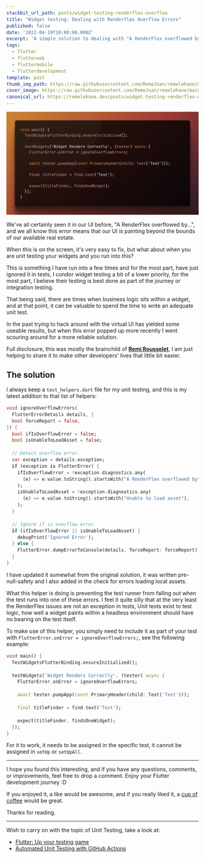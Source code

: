 ```yaml
---
stackbit_url_path: posts/widget-testing-renderflex-overflow
title: "Widget testing: Dealing with Renderflex Overflow Errors"
published: false
date: '2022-04-19T10:00:00.000Z'
excerpt: 'A simple solution to dealing with "A RenderFlex overflowed by…" in unit testing…'
tags:
  - flutter
  - flutterweb
  - fluttermobile
  - flutterdevelopment
template: post
thumb_img_path: https://raw.githubusercontent.com/RemeJuan/remelehane/main/2022/04/upgit_20220419_1650356140.png
cover_image: https://raw.githubusercontent.com/RemeJuan/remelehane/main/2022/04/upgit_20220419_1650356140.png
canonical_url: https://remelehane.dev/posts/widget-testing-renderflex-overflow
---
```


![renderflex](https://raw.githubusercontent.com/RemeJuan/remelehane/main/2022/04/upgit_20220419_1650356140.png)

We've all certainly seen it in our UI before, "A RenderFlex overflowed by...", and we all know this error means that our UI is painting beyond the bounds of our available real estate.

When this is on the screen, it's very easy to fix, but what about when you are unit testing your widgets and you run into this?

This is something I have run into a few times and for the most part, have just ignored it in tests, I condor widget testing a bit of a lower priority, for the most part, I believe their testing is best done as part of the journey or integration testing.

That being said, there are times when business logic sits within a widget, and at that point, it can be valuable to spend the time to write an adequate unit test.

In the past trying to hack around with the virtual UI has yielded some useable results, but when this error popped up more recently I went scouring around for a more reliable solution.

Full disclosure, this was mostly the brainchild of [**Remi Rousselet**](https://twitter.com/remi_rousselet), I am just helping to share it to make other developers' lives that little bit easier.

## The solution

I always keep a `test_helpers.dart` file for my unit testing, and this is my latest addition to that list of helpers:

```dart
void ignoreOverflowErrors(
  FlutterErrorDetails details, {
  bool forceReport = false,
}) {
  bool ifIsOverflowError = false;
  bool isUnableToLoadAsset = false;

  // Detect overflow error.
  var exception = details.exception;
  if (exception is FlutterError) {
    ifIsOverflowError = !exception.diagnostics.any(
      (e) => e.value.toString().startsWith("A RenderFlex overflowed by"),
    );
    isUnableToLoadAsset = !exception.diagnostics.any(
      (e) => e.value.toString().startsWith("Unable to load asset"),
    );
  }

  // Ignore if is overflow error.
  if (ifIsOverflowError || isUnableToLoadAsset) {
    debugPrint('Ignored Error');
  } else {
    FlutterError.dumpErrorToConsole(details, forceReport: forceReport);
  }
}
```

I have updated it somewhat from the original solution, it was written pre-null-safety and I also added in the check for errors loading local assets.

What this helper is doing is preventing the test runner from falling out when the test runs into one of these errors. I feel it quite silly that at the very least the RenderFlex issues are not an exception in tests,
Unit tests exist to test logic, how well a widget paints within a headless environment should have no bearing on the test itself.

To make use of this helper, you simply need to include it as part of your test with `FlutterError.onError = ignoreOverflowErrors;`, see the following example:

```dart
void main() {
  TestWidgetsFlutterBinding.ensureInitialized();

  testWidgets('Widget Renders Correctly', (tester) async {
    FlutterError.onError = ignoreOverflowErrors;

    await tester.pumpApp(const PrimaryHeader(child: Text('Test')));

    final titleFinder = find.text('Test');

    expect(titleFinder, findsOneWidget);
  });
}
```

For it to work, it needs to be assigned in the specific test, it cannot be assigned in `setUp` or `setUpAll`.

****

I hope you found this interesting, and if you have any questions, comments, or improvements, feel free to drop a comment. Enjoy your Flutter development journey :D

If you enjoyed it, a like would be awesome, and if you really liked it, a [cup of coffee](https://www.buymeacoffee.com/remelehane) would be great.

Thanks for reading.

****

Wish to carry on with the topic of Unit Testing, take a look at:

- [Flutter: Up your testing game](https://remelehane.dev/posts/up-your-testing-game/)
- [Automated Unit Testing with GitHub Actions](https://remelehane.dev/posts/automated-unit-testing-with-github-actions/)